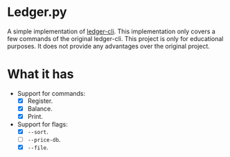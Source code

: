 # Ledger.py

A simple implementation of [ledger-cli](https://github.com/ledger/ledger). This
implementation only covers a few commands of the original ledger-cli. This
project is only for educational purposes. It does not provide any advantages
over the original project.

# What it has

- Support for commands:
    - [X] Register.
    - [X] Balance.
    - [X] Print.
- Support for flags:
    - [X] `--sort`.
    - [ ] `--price-db`.
    - [X] `--file`.
